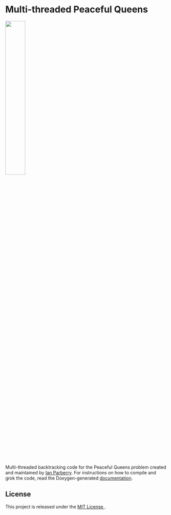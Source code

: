 # Multi-threaded Peaceful Queens

<img src="https://github.com/Ian-Parberry/peacefulqueens/blob/main/Doxygen/Images/135024.svg" alt="" width="35%" />

Multi-threaded backtracking code for the Peaceful Queens problem created and maintained
by [Ian Parberry](http://ianparberry.com/).
For instructions on how to compile and grok the code, read the Doxygen-generated
[documentation](https://ian-parberry.github.io/peacefulqueens_mt). 

## License

This project is released under the [MIT License ](https://github.com/Ian-Parberry/peacefulqueens_mt/blob/master/LICENSE).
